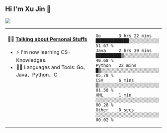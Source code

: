 
## Hi I'm Xu Jin 👋
![](https://komarev.com/ghpvc/?username=jiayouxujin&color=brightgreen&label=PROFILE+VIEWS)



<table align="center">
<tr>
<td valign="top" width="60%">

#### 🏋️‍♀️ <a href="https://github.com/jiayouxujin" target="_blank">Talking about Personal Stuffs</a>
<!-- recent_releases starts -->

- ⚡  I'm now learning CS-Knowledges.  
- 🏊‍♂️ Languages and Tools: Go、Java、Python、C
<!-- recent_releases ends -->
</td>
<td>
 
<!--START_SECTION:waka-->

```text
Go       3 hrs 22 mins   █████████████░░░░░░░░░░░░   51.67 %
Java     2 hrs 39 mins   ██████████▒░░░░░░░░░░░░░░   40.68 %
Python   22 mins         █▒░░░░░░░░░░░░░░░░░░░░░░░   05.78 %
CSV      6 mins          ▒░░░░░░░░░░░░░░░░░░░░░░░░   01.58 %
XML      1 min           ░░░░░░░░░░░░░░░░░░░░░░░░░   00.28 %
Other    0 secs          ░░░░░░░░░░░░░░░░░░░░░░░░░   00.02 %
```

<!--END_SECTION:waka-->
 
</td>
</tr>
</table>





